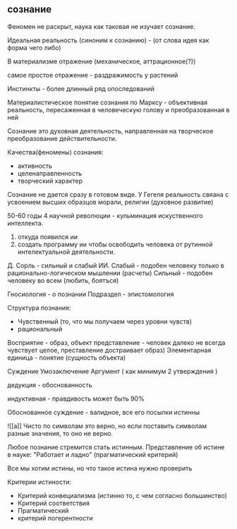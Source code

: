 
## сознание

Феномен не раскрыт, наука как таковая не изучает сознание.

Идеальная реальность (синоним к сознанию) - (от слова идея как форма чего либо)

В материализме отражение (механическое, аттрационное(?))

самое простое отражение - раздражимость у растений 

Инстинкты - более длинный ряд опоследований 

Материалистическое понятие сознания по Марксу - объективная реальность, пересаженная в человеческую голову и преобразованная в ней

Сознание это духовная деятельность, направленная на творческое преобразование действительности.

Качества(феномены) сознания:
- активность 
- целенаправленность
- творческий характер

Сознание не дается сразу в готовом виде. У Гегеля реальность свяана с усвоением высших образцов морали, религии (духовное развитие)


50-60 годы 4 научной революции - кульминация искуственного интеллекта.

1. откуда появился ии
2. создать программу ии чтобы освободить человека от рутинной интелектуальной деятельности.

Д. Сорль - сильный и слабый ИИ. 
Слабый - подобен человеку только в рационально-логическом мышлении (расчеты)
Сильный - подобен человеку во всем (любить, боятъся)


Гносиология - о познании
Подраздел - эпистомология 

Структура познания:
- Чувственный (то, что мы получаем через уровни чувств)
- рациональный

Восприятие - образ, объект
представление - человек далеко не всегда чувствует целое, преставление достраивает образ)
Элементарная единица - понятие (сущность объекта)

Суждение 
Умозаключение 
Аргумент ( как минимум 2 утверждения )


дедукция - обоснованность 

индуктивная - правдивость может быть 90%

Обоснованное суждение - валидное, все его посылки истинны

![[a]]
Чисто по символам это верно, но если поставить символам разные значения, то оно не верно. 

Любое познание стремится стать истинным.
Представление об истине в науке: "Работает и ладно" (прагматический критерий)

Все мы хотим истины, но что такое истина нужно проверить

Критерии истиности:
- Критерий конвециализма (истинно то, с чем согласно большинство)
- Критерий соответствия 
- Прагматический
- критерий погерентности